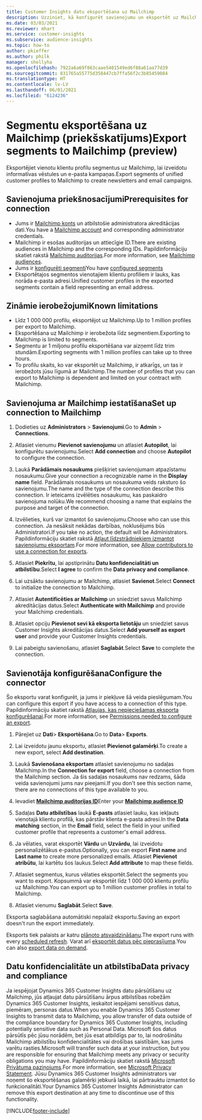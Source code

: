 ```yaml
---
title: Customer Insights datu eksportēšana uz Mailchimp
description: Uzziniet, kā konfigurēt savienojumu un eksportēt uz Mailchimp.
ms.date: 03/03/2021
ms.reviewer: mhart
ms.service: customer-insights
ms.subservice: audience-insights
ms.topic: how-to
author: pkieffer
ms.author: philk
manager: shellyha
ms.openlocfilehash: 7922a6a69f863caae5401549ed6f88a61aa77d39
ms.sourcegitcommit: 831765a55775d358447cb7ffa56f2c3b85459084
ms.translationtype: HT
ms.contentlocale: lv-LV
ms.lasthandoff: 06/01/2021
ms.locfileid: "6124236"
---
```

# <a name="export-segments-to-mailchimp-preview"></a><span data-ttu-id="04489-103">Segmentu eksportēšana uz Mailchimp (priekšskatījums)</span><span class="sxs-lookup"><span data-stu-id="04489-103">Export segments to Mailchimp (preview)</span></span>

<span data-ttu-id="04489-104">Eksportējiet vienotu klientu profilu segmentus uz Mailchimp, lai izveidotu informatīvas vēstules un e-pasta kampaņas.</span><span class="sxs-lookup"><span data-stu-id="04489-104">Export segments of unified customer profiles to Mailchimp to create newsletters and email campaigns.</span></span>

## <a name="prerequisites-for-connection"></a><span data-ttu-id="04489-105">Savienojuma priekšnosacījumi</span><span class="sxs-lookup"><span data-stu-id="04489-105">Prerequisites for connection</span></span>

-   <span data-ttu-id="04489-106">Jums ir [Mailchimp konts](https://mailchimp.com/) un atbilstošie administratora akreditācijas dati.</span><span class="sxs-lookup"><span data-stu-id="04489-106">You have a [Mailchimp account](https://mailchimp.com/) and corresponding administrator credentials.</span></span>
-   <span data-ttu-id="04489-107">Mailchimp ir esošas auditorijas un attiecīgie ID.</span><span class="sxs-lookup"><span data-stu-id="04489-107">There are existing audiences in Mailchimp and the corresponding IDs.</span></span> <span data-ttu-id="04489-108">Papildinformāciju skatiet rakstā [Mailchimp auditorijas](https://mailchimp.com/help/create-audience/).</span><span class="sxs-lookup"><span data-stu-id="04489-108">For more information, see [Mailchimp audiences](https://mailchimp.com/help/create-audience/).</span></span>
-   <span data-ttu-id="04489-109">Jums ir [konfigurēti segmenti](segments.md)</span><span class="sxs-lookup"><span data-stu-id="04489-109">You have [configured segments](segments.md)</span></span>
-   <span data-ttu-id="04489-110">Eksportētajos segmentos vienotajiem klientu profiliem ir lauks, kas norāda e-pasta adresi.</span><span class="sxs-lookup"><span data-stu-id="04489-110">Unified customer profiles in the exported segments contain a field representing an email address.</span></span>

## <a name="known-limitations"></a><span data-ttu-id="04489-111">Zināmie ierobežojumi</span><span class="sxs-lookup"><span data-stu-id="04489-111">Known limitations</span></span>

- <span data-ttu-id="04489-112">Līdz 1 000 000 profilu, eksportējot uz Mailchimp.</span><span class="sxs-lookup"><span data-stu-id="04489-112">Up to 1 million profiles per export to Mailchimp.</span></span>
- <span data-ttu-id="04489-113">Eksportēšana uz Mailchimp ir ierobežota līdz segmentiem.</span><span class="sxs-lookup"><span data-stu-id="04489-113">Exporting to Mailchimp is limited to segments.</span></span>
- <span data-ttu-id="04489-114">Segmentu ar 1 miljonu profilu eksportēšana var aizņemt līdz trim stundām.</span><span class="sxs-lookup"><span data-stu-id="04489-114">Exporting segments with 1 million profiles can take up to three hours.</span></span> 
- <span data-ttu-id="04489-115">To profilu skaits, ko var eksportēt uz Mailchimp, ir atkarīgs, un tas ir ierobežots jūsu līgumā ar Mailchimp.</span><span class="sxs-lookup"><span data-stu-id="04489-115">The number of profiles that you can export to Mailchimp is dependent and limited on your contract with Mailchimp.</span></span>

## <a name="set-up-connection-to-mailchimp"></a><span data-ttu-id="04489-116">Savienojuma ar Mailchimp iestatīšana</span><span class="sxs-lookup"><span data-stu-id="04489-116">Set up connection to Mailchimp</span></span>

1. <span data-ttu-id="04489-117">Dodieties uz **Administrators** > **Savienojumi**.</span><span class="sxs-lookup"><span data-stu-id="04489-117">Go to **Admin** > **Connections**.</span></span>

1. <span data-ttu-id="04489-118">Atlasiet vienumu **Pievienot savienojumu** un atlasiet **Autopilot**, lai konfigurētu savienojumu.</span><span class="sxs-lookup"><span data-stu-id="04489-118">Select **Add connection** and choose **Autopilot** to configure the connection.</span></span>

1. <span data-ttu-id="04489-119">Laukā **Parādāmais nosaukums** piešķiriet savienojumam atpazīstamu nosaukumu.</span><span class="sxs-lookup"><span data-stu-id="04489-119">Give your connection a recognizable name in the **Display name** field.</span></span> <span data-ttu-id="04489-120">Parādāmais nosaukums un nosaukuma veids raksturo šo savienojumu.</span><span class="sxs-lookup"><span data-stu-id="04489-120">The name and the type of the connection describe this connection.</span></span> <span data-ttu-id="04489-121">Ir ieteicams izvēlēties nosaukumu, kas paskaidro savienojuma nolūku.</span><span class="sxs-lookup"><span data-stu-id="04489-121">We recommend choosing a name that explains the purpose and target of the connection.</span></span>

1. <span data-ttu-id="04489-122">Izvēlieties, kurš var izmantot šo savienojumu.</span><span class="sxs-lookup"><span data-stu-id="04489-122">Choose who can use this connection.</span></span> <span data-ttu-id="04489-123">Ja nesāksit nekādas darbības, noklusējums būs Administratori.</span><span class="sxs-lookup"><span data-stu-id="04489-123">If you take no action, the default will be Administrators.</span></span> <span data-ttu-id="04489-124">Papildinformāciju skatiet rakstā [Atļaut līdzstrādniekiem izmantot savienojumu eksportam](connections.md#allow-contributors-to-use-a-connection-for-exports).</span><span class="sxs-lookup"><span data-stu-id="04489-124">For more information, see [Allow contributors to use a connection for exports](connections.md#allow-contributors-to-use-a-connection-for-exports).</span></span>

1. <span data-ttu-id="04489-125">Atlasiet **Piekrītu**, lai apstiprinātu **Datu konfidencialitāti un atbilstību**.</span><span class="sxs-lookup"><span data-stu-id="04489-125">Select **I agree** to confirm the **Data privacy and compliance**.</span></span>

1. <span data-ttu-id="04489-126">Lai uzsāktu savienojumu ar Mailchimp, atlasiet **Savienot**.</span><span class="sxs-lookup"><span data-stu-id="04489-126">Select **Connect** to initialize the connection to Mailchimp.</span></span>

1. <span data-ttu-id="04489-127">Atlasiet **Autentificēties ar Mailchimp** un sniedziet savus Mailchimp akreditācijas datus.</span><span class="sxs-lookup"><span data-stu-id="04489-127">Select **Authenticate with Mailchimp** and provide your Mailchimp credentials.</span></span>

1. <span data-ttu-id="04489-128">Atlasiet opciju **Pievienot sevi kā eksporta lietotāju** un sniedziet savus Customer Insights akreditācijas datus.</span><span class="sxs-lookup"><span data-stu-id="04489-128">Select **Add yourself as export user** and provide your Customer Insights credentials.</span></span>

1. <span data-ttu-id="04489-129">Lai pabeigtu savienošanu, atlasiet **Saglabāt**.</span><span class="sxs-lookup"><span data-stu-id="04489-129">Select **Save** to complete the connection.</span></span> 

## <a name="configure-the-connector"></a><span data-ttu-id="04489-130">Savienotāja konfigurēšana</span><span class="sxs-lookup"><span data-stu-id="04489-130">Configure the connector</span></span>

<span data-ttu-id="04489-131">Šo eksportu varat konfigurēt, ja jums ir piekļuve šā veida pieslēgumam.</span><span class="sxs-lookup"><span data-stu-id="04489-131">You can configure this export if you have access to a connection of this type.</span></span> <span data-ttu-id="04489-132">Papildinformāciju skatiet rakstā [Atļaujas, kas nepieciešamas eksporta konfigurēšanai](export-destinations.md#set-up-a-new-export).</span><span class="sxs-lookup"><span data-stu-id="04489-132">For more information, see [Permissions needed to configure an export](export-destinations.md#set-up-a-new-export).</span></span>

1. <span data-ttu-id="04489-133">Pārejiet uz **Dati**> **Eksportēšana**.</span><span class="sxs-lookup"><span data-stu-id="04489-133">Go to **Data**> **Exports**.</span></span>

1. <span data-ttu-id="04489-134">Lai izveidotu jaunu eksportu, atlasiet **Pievienot galamērķi**.</span><span class="sxs-lookup"><span data-stu-id="04489-134">To create a new export, select **Add destination**.</span></span>

1. <span data-ttu-id="04489-135">Laukā **Savienošana eksportam** atlasiet savienojumu no sadaļas Mailchimp.</span><span class="sxs-lookup"><span data-stu-id="04489-135">In the **Connection for export** field, choose a connection from the Mailchimp section.</span></span> <span data-ttu-id="04489-136">Ja šis sadaļas nosaukums nav redzams, šāda veida savienojumi jums nav pieejami.</span><span class="sxs-lookup"><span data-stu-id="04489-136">If you don't see this section name, there are no connections of this type available to you.</span></span>

1. <span data-ttu-id="04489-137">Ievadiet **[Mailchimp auditorijas ID](https://mailchimp.com/help/find-audience-id/)**</span><span class="sxs-lookup"><span data-stu-id="04489-137">Enter your **[Mailchimp audience ID](https://mailchimp.com/help/find-audience-id/)**</span></span>

3. <span data-ttu-id="04489-138">Sadaļas **Datu atbilstības** laukā **E-pasts** atlasiet lauku, kas iekļauts vienotajā klientu profilā, kas pārstāv klienta e-pasta adresi.</span><span class="sxs-lookup"><span data-stu-id="04489-138">In the **Data matching** section, in the **Email** field, select the field in your unified customer profile that represents a customer's email address.</span></span> 

1. <span data-ttu-id="04489-139">Ja vēlaties, varat eksportēt **Vārdu** un **Uzvārdu**, lai izveidotu personalizētākus e-pastus.</span><span class="sxs-lookup"><span data-stu-id="04489-139">Optionally, you can export **First name** and **Last name** to create more personalized emails.</span></span> <span data-ttu-id="04489-140">Atlasiet **Pievienot atribūtu**, lai kartētu šos laukus.</span><span class="sxs-lookup"><span data-stu-id="04489-140">Select **Add attribute** to map these fields.</span></span>

1. <span data-ttu-id="04489-141">Atlasiet segmentus, kurus vēlaties eksportēt.</span><span class="sxs-lookup"><span data-stu-id="04489-141">Select the segments you want to export.</span></span> <span data-ttu-id="04489-142">Kopsummā var eksportēt līdz 1 000 000 klientu profilu uz Mailchimp.</span><span class="sxs-lookup"><span data-stu-id="04489-142">You can export up to 1 million customer profiles in total to Mailchimp.</span></span>

1. <span data-ttu-id="04489-143">Atlasiet vienumu **Saglabāt**.</span><span class="sxs-lookup"><span data-stu-id="04489-143">Select **Save**.</span></span>

<span data-ttu-id="04489-144">Eksporta saglabāšana automātiski nepalaiž eksportu.</span><span class="sxs-lookup"><span data-stu-id="04489-144">Saving an export doesn't run the export immediately.</span></span>

<span data-ttu-id="04489-145">Eksports tiek palaists ar katru [plānoto atsvaidzināšanu](system.md#schedule-tab).</span><span class="sxs-lookup"><span data-stu-id="04489-145">The export runs with every [scheduled refresh](system.md#schedule-tab).</span></span> <span data-ttu-id="04489-146">Varat arī [eksportēt datus pēc pieprasījuma](export-destinations.md#run-exports-on-demand).</span><span class="sxs-lookup"><span data-stu-id="04489-146">You can also [export data on demand](export-destinations.md#run-exports-on-demand).</span></span> 

## <a name="data-privacy-and-compliance"></a><span data-ttu-id="04489-147">Datu konfidencialitāte un atbilstība</span><span class="sxs-lookup"><span data-stu-id="04489-147">Data privacy and compliance</span></span>

<span data-ttu-id="04489-148">Ja iespējojat Dynamics 365 Customer Insights datu pārsūtīšanu uz Mailchimp, jūs atļaujat datu pārsūtīšanu ārpus atbilstības robežām Dynamics 365 Customer Insights, ieskaitot iespējami sensitīvus datus, piemēram, personas datus.</span><span class="sxs-lookup"><span data-stu-id="04489-148">When you enable Dynamics 365 Customer Insights to transmit data to Mailchimp, you allow transfer of data outside of the compliance boundary for Dynamics 365 Customer Insights, including potentially sensitive data such as Personal Data.</span></span> <span data-ttu-id="04489-149">Microsoft šos datus pārsūtīs pēc jūsu norādēm, bet jūs esat atbildīgs par to, lai nodrošinātu Mailchimp atbilstību konfidencialitātes vai drošības saistībām, kas jums varētu rasties.</span><span class="sxs-lookup"><span data-stu-id="04489-149">Microsoft will transfer such data at your instruction, but you are responsible for ensuring that Mailchimp meets any privacy or security obligations you may have.</span></span> <span data-ttu-id="04489-150">Papildinformāciju skatiet rakstā [Microsoft Privātuma paziņojums](https://go.microsoft.com/fwlink/?linkid=396732).</span><span class="sxs-lookup"><span data-stu-id="04489-150">For more information, see [Microsoft Privacy Statement](https://go.microsoft.com/fwlink/?linkid=396732).</span></span>
<span data-ttu-id="04489-151">Jūsu Dynamics 365 Customer Insights administrators var noņemt šo eksportēšanas galamērķi jebkurā laikā, lai pārtrauktu izmantot šo funkcionalitāti.</span><span class="sxs-lookup"><span data-stu-id="04489-151">Your Dynamics 365 Customer Insights Administrator can remove this export destination at any time to discontinue use of this functionality.</span></span>

[!INCLUDE[footer-include](../includes/footer-banner.md)]
